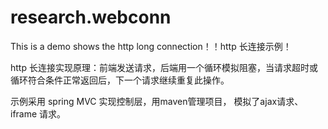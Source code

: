 # research.webconn
This is a demo shows the http long  connection！！http 长连接示例！

http 长连接实现原理：前端发送请求，后端用一个循环模拟阻塞，当请求超时或循环符合条件正常返回后，下一个请求继续重复此操作。

示例采用 spring MVC 实现控制层，用maven管理项目， 模拟了ajax请求、iframe 请求。
